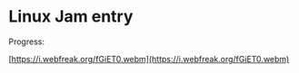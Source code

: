 # Linux Jam entry

Progress:

[https://i.webfreak.org/fGiET0.webm](https://i.webfreak.org/fGiET0.webm)